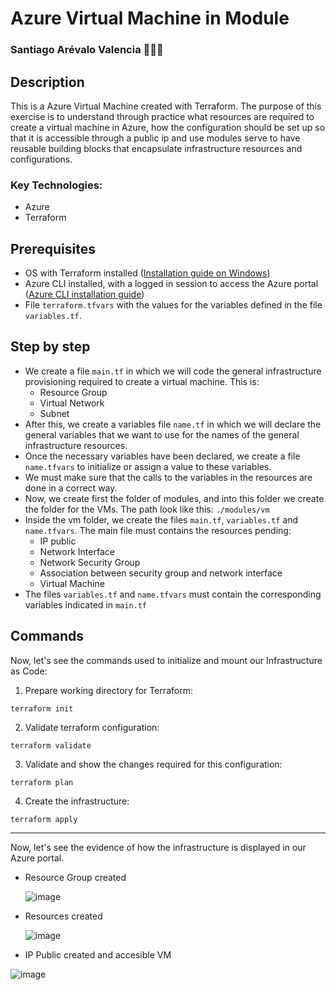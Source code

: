# Azure Virtual Machine in Module
### Santiago Arévalo Valencia 👨🏽‍💻

## Description
This is a Azure Virtual Machine created with Terraform. The purpose of this exercise is to understand through practice what resources are required to create a virtual machine in Azure, how the configuration should be set up so that it is accessible through a public ip and use modules serve to have reusable building blocks that encapsulate infrastructure resources and configurations.
### Key Technologies:
  * Azure
  * Terraform

## Prerequisites
  * OS with Terraform installed ([Installation guide on Windows](https://developer.hashicorp.com/terraform/tutorials/aws-get-started/install-cli))
  * Azure CLI installed, with a logged in session to access the Azure portal ([Azure CLI installation guide](https://learn.microsoft.com/es-es/cli/azure/install-azure-cli-linux?pivots=apt))
  * File ````terraform.tfvars```` with the values for the variables defined in the file ````variables.tf````.

## Step by step

* We create a file ````main.tf```` in which we will code the general infrastructure provisioning required to create a virtual machine. This is:
    * Resource Group
    * Virtual Network
    * Subnet
* After this, we create a variables file ````name.tf```` in which we will declare the general variables that we want to use for the names of the general infrastructure resources.
* Once the necessary variables have been declared, we create a file ````name.tfvars```` to initialize or assign a value to these variables.
* We must make sure that the calls to the variables in the resources are done in a correct way.
* Now, we create first the folder of modules, and into this folder we create the folder for the VMs. The path look like this: ````./modules/vm````
* Inside the vm folder, we create the files ````main.tf````, ````variables.tf```` and ````name.tfvars````. The main file must contains the resources pending:
    * IP public
    * Network Interface
    * Network Security Group
    * Association between security group and network interface
    * Virtual Machine
* The files ````variables.tf```` and ````name.tfvars```` must contain the corresponding variables indicated in ````main.tf````

## Commands

Now, let's see the commands used to initialize and mount our Infrastructure as Code:
1. Prepare working directory for Terraform:

```
terraform init
```

2. Validate terraform configuration:

```
terraform validate
```

3. Validate and show the changes required for this configuration:

```
terraform plan
```

4. Create the infrastructure:

```
terraform apply
```

---

Now, let's see the evidence of how the infrastructure is displayed in our Azure portal.

* Resource Group created
  
  ![image](https://github.com/santiagoarevalo/az-virtual-machine-modular/assets/71450411/ad5ada9c-94e0-4943-9482-560fb54fcb2f)


* Resources created
  
  ![image](https://github.com/santiagoarevalo/az-virtual-machine-modular/assets/71450411/bba0a1e9-6b36-4f32-be56-d7705d56ab8f)


* IP Public created and accesible VM
  
![image](https://github.com/santiagoarevalo/az-virtual-machine-modular/assets/71450411/ccd62867-0022-4ab8-aefd-bb90eb95b497)





